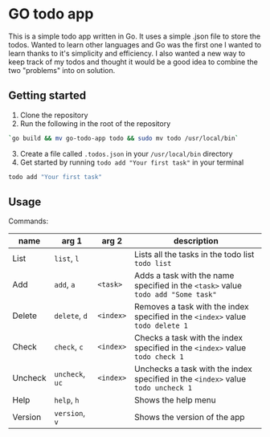 # GO todo app

This is a simple todo app written in Go. It uses a simple .json file to store the todos.
Wanted to learn other languages and Go was the first one I wanted to learn thanks to it's simplicity and efficiency.
I also wanted a new way to keep track of my todos and thought it would be a good idea to combine the two "problems" into on solution.

## Getting started

1. Clone the repository
2. Run the following in the root of the repository

```bash
`go build && mv go-todo-app todo && sudo mv todo /usr/local/bin`
```

3. Create a file called `.todos.json` in your `/usr/local/bin` directory
4. Get started by running `todo add "Your first task"` in your terminal

```bash
todo add "Your first task"
```

## Usage

Commands:

| name    | arg 1           | arg 2     | description                                                                             |
| ------- | --------------- | --------- | --------------------------------------------------------------------------------------- |
| List    | `list`, `l`     |           | Lists all the tasks in the todo list <br /> `todo list`                                 |
| Add     | `add`, `a`      | `<task>`  | Adds a task with the name specified in the `<task>` value <br /> `todo add "Some task"` |
| Delete  | `delete`, `d`   | `<index>` | Removes a task with the index specified in the `<index>` value <br /> `todo delete 1`   |
| Check   | `check`, `c`    | `<index>` | Checks a task with the index specified in the `<index>` value <br /> `todo check 1`     |
| Uncheck | `uncheck`, `uc` | `<index>` | Unchecks a task with the index specified in the `<index>` value <br /> `todo uncheck 1` |
| Help    | `help`, `h`     |           | Shows the help menu                                                                     |
| Version | `version`, `v`  |           | Shows the version of the app                                                            |
